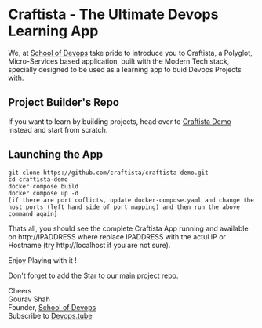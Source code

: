 
# Craftista - The Ultimate Devops Learning App

We, at [School of Devops](https://schoolofdevops.com) take pride to introduce you to Craftista, a Polyglot, Micro-Services based application, built with the Modern Tech stack, specially designed to be used as a learning app to buid Devops Projects with.  


## Project Builder's Repo 

 If you want to learn by building projects, head over to [Craftista Demo](https://github.com/craftista/craftista-demo) instead and start from scratch. 



## Launching the App 

```
git clone https://github.com/craftista/craftista-demo.git
cd craftista-demo
docker compose build 
docker compose up -d
[if there are port coflicts, update docker-compose.yaml and change the host ports (left hand side of port mapping) and then run the above command again]
```

Thats all, you should see the complete Craftista App running and available on http://IPADDRESS where replace IPADDRESS with the actul IP or Hostname (try http://localhost if you are not sure). 

Enjoy Playing with it ! 

Don't forget to add the Star to our [main project repo](https://github.com/craftista/craftista-demo). 

Cheers  
Gourav Shah  
Founder, [School of Devops](https://schoolofdevops.com)  
Subscribe to [Devops.tube](https://devops.tube)  







